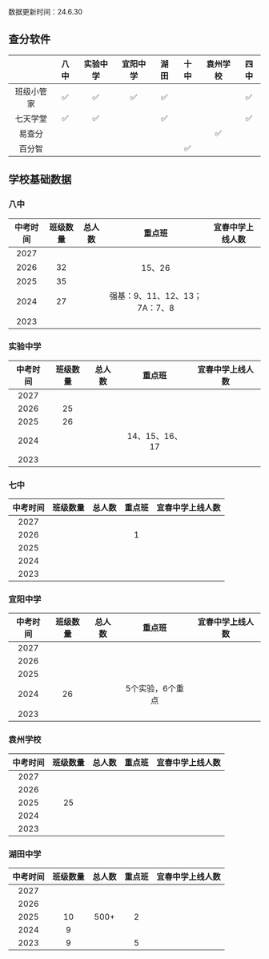 数据更新时间：24.6.30



## 查分软件

|            | 八中 | 实验中学 | 宜阳中学 | 湖田 | 十中 | 袁州学校 | 四中 |
| :--------: | :--: | :------: | :------: | :--: | :--: | :------: | :--: |
| 班级小管家 |  ✅   |    ✅     |    ✅     |  ✅   |      |          |  ✅   |
|  七天学堂  |  ✅   |    ✅     |          |  ✅   |      |          |  ✅   |
|   易查分   |      |          |          |      |      |    ✅     |      |
|   百分智   |      |          |          |      |  ✅   |          |      |



## 学校基础数据

### 八中

| 中考时间 | 班级数量 | 总人数 |            重点班             | 宜春中学上线人数 |
| :------: | :------: | :----: | :---------------------------: | :--------------: |
|   2027   |          |        |                               |                  |
|   2026   |    32    |        |            15、26             |                  |
|   2025   |    35    |        |                               |                  |
|   2024   |    27    |        | 强基：9、11、12、13；7A：7、8 |                  |
|   2023   |          |        |                               |                  |

### 实验中学

| 中考时间 | 班级数量 | 总人数 |     重点班     | 宜春中学上线人数 |
| :------: | :------: | :----: | :------------: | :--------------: |
|   2027   |          |        |                |                  |
|   2026   |    25    |        |                |                  |
|   2025   |    26    |        |                |                  |
|   2024   |          |        | 14、15、16、17 |                  |
|   2023   |          |        |                |                  |

### 七中

| 中考时间 | 班级数量 | 总人数 | 重点班 | 宜春中学上线人数 |
| :------: | :------: | :----: | :----: | :--------------: |
|   2027   |          |        |        |                  |
|   2026   |          |        |   1    |                  |
|   2025   |          |        |        |                  |
|   2024   |          |        |        |                  |
|   2023   |          |        |        |                  |

### 宜阳中学

| 中考时间 | 班级数量 | 总人数 |      重点班      | 宜春中学上线人数 |
| :------: | :------: | :----: | :--------------: | :--------------: |
|   2027   |          |        |                  |                  |
|   2026   |          |        |                  |                  |
|   2025   |          |        |                  |                  |
|   2024   |    26    |        | 5个实验，6个重点 |                  |
|   2023   |          |        |                  |                  |

### 袁州学校

| 中考时间 | 班级数量 | 总人数 | 重点班 | 宜春中学上线人数 |
| :------: | :------: | :----: | :----: | :--------------: |
|   2027   |          |        |        |                  |
|   2026   |          |        |        |                  |
|   2025   |    25    |        |        |                  |
|   2024   |          |        |        |                  |
|   2023   |          |        |        |                  |

### 湖田中学

| 中考时间 | 班级数量 | 总人数 | 重点班 | 宜春中学上线人数 |
| :------: | :------: | :----: | :----: | :--------------: |
|   2027   |          |        |        |                  |
|   2026   |          |        |        |                  |
|   2025   |    10    |  500+  |   2    |                  |
|   2024   |    9     |        |        |                  |
|   2023   |    9     |        |   5    |                  |


